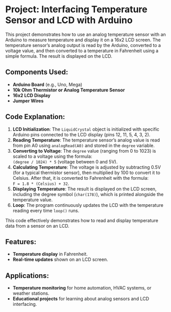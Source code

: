 # Project: Interfacing Temperature Sensor and LCD with Arduino

This project demonstrates how to use an analog temperature sensor with an Arduino to measure temperature and display it on a 16x2 LCD screen. The temperature sensor’s analog output is read by the Arduino, converted to a voltage value, and then converted to a temperature in Fahrenheit using a simple formula. The result is displayed on the LCD.

## Components Used:
- **Arduino Board** (e.g., Uno, Mega)
- **10k Ohm Thermistor or Analog Temperature Sensor**
- **16x2 LCD Display**
- **Jumper Wires**
  
## Code Explanation:

1. **LCD Initialization**: The `LiquidCrystal` object is initialized with specific Arduino pins connected to the LCD display (pins 12, 11, 5, 4, 3, 2).
2. **Reading Temperature**: The temperature sensor’s analog value is read from pin A0 using `analogRead(A0)` and stored in the `degree` variable.
3. **Converting to Voltage**: The `degree` value (ranging from 0 to 1023) is scaled to a voltage using the formula:  
   `(degree / 1024) * 5` (voltage between 0 and 5V).
4. **Calculating Temperature**: The voltage is adjusted by subtracting 0.5V (for a typical thermistor sensor), then multiplied by 100 to convert it to Celsius. After that, it is converted to Fahrenheit with the formula:  
   `F = 1.8 * (Celsius) + 32`.
5. **Displaying Temperature**: The result is displayed on the LCD screen, including the degree symbol (`char(178)`), which is printed alongside the temperature value.
6. **Loop**: The program continuously updates the LCD with the temperature reading every time `loop()` runs.

This code effectively demonstrates how to read and display temperature data from a sensor on an LCD.

## Features:
- **Temperature display** in Fahrenheit.
- **Real-time updates** shown on an LCD screen.
  
## Applications:
- **Temperature monitoring** for home automation, HVAC systems, or weather stations.
- **Educational projects** for learning about analog sensors and LCD interfacing.
